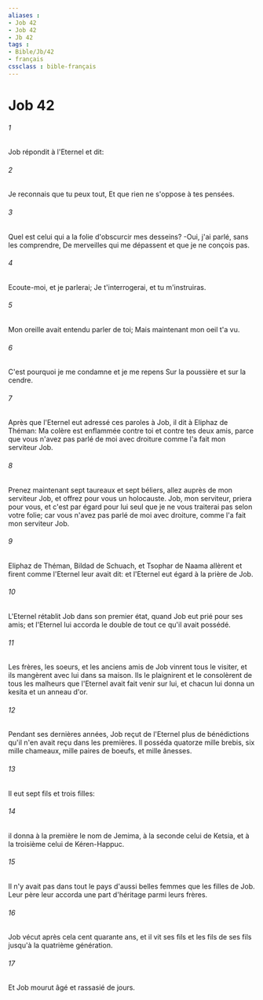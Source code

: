 ```yaml
---
aliases : 
- Job 42
- Job 42
- Jb 42
tags : 
- Bible/Jb/42
- français
cssclass : bible-français
---
```


# Job 42

###### 1
Job répondit à l'Eternel et dit:
###### 2
Je reconnais que tu peux tout, Et que rien ne s'oppose à tes pensées.
###### 3
Quel est celui qui a la folie d'obscurcir mes desseins? -Oui, j'ai parlé, sans les comprendre, De merveilles qui me dépassent et que je ne conçois pas.
###### 4
Ecoute-moi, et je parlerai; Je t'interrogerai, et tu m'instruiras.
###### 5
Mon oreille avait entendu parler de toi; Mais maintenant mon oeil t'a vu.
###### 6
C'est pourquoi je me condamne et je me repens Sur la poussière et sur la cendre.
###### 7
Après que l'Eternel eut adressé ces paroles à Job, il dit à Eliphaz de Théman: Ma colère est enflammée contre toi et contre tes deux amis, parce que vous n'avez pas parlé de moi avec droiture comme l'a fait mon serviteur Job.
###### 8
Prenez maintenant sept taureaux et sept béliers, allez auprès de mon serviteur Job, et offrez pour vous un holocauste. Job, mon serviteur, priera pour vous, et c'est par égard pour lui seul que je ne vous traiterai pas selon votre folie; car vous n'avez pas parlé de moi avec droiture, comme l'a fait mon serviteur Job.
###### 9
Eliphaz de Théman, Bildad de Schuach, et Tsophar de Naama allèrent et firent comme l'Eternel leur avait dit: et l'Eternel eut égard à la prière de Job.
###### 10
L'Eternel rétablit Job dans son premier état, quand Job eut prié pour ses amis; et l'Eternel lui accorda le double de tout ce qu'il avait possédé.
###### 11
Les frères, les soeurs, et les anciens amis de Job vinrent tous le visiter, et ils mangèrent avec lui dans sa maison. Ils le plaignirent et le consolèrent de tous les malheurs que l'Eternel avait fait venir sur lui, et chacun lui donna un kesita et un anneau d'or.
###### 12
Pendant ses dernières années, Job reçut de l'Eternel plus de bénédictions qu'il n'en avait reçu dans les premières. Il posséda quatorze mille brebis, six mille chameaux, mille paires de boeufs, et mille ânesses.
###### 13
Il eut sept fils et trois filles:
###### 14
il donna à la première le nom de Jemima, à la seconde celui de Ketsia, et à la troisième celui de Kéren-Happuc.
###### 15
Il n'y avait pas dans tout le pays d'aussi belles femmes que les filles de Job. Leur père leur accorda une part d'héritage parmi leurs frères.
###### 16
Job vécut après cela cent quarante ans, et il vit ses fils et les fils de ses fils jusqu'à la quatrième génération.
###### 17
Et Job mourut âgé et rassasié de jours.

